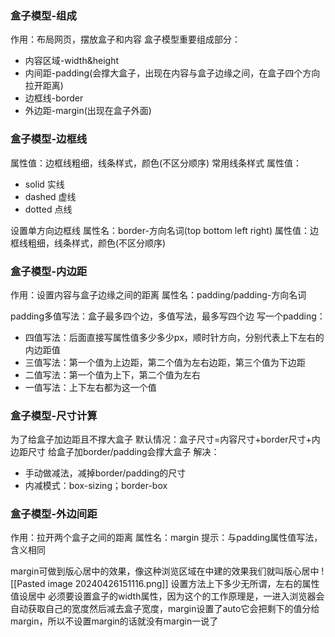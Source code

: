 ### 盒子模型-组成
作用：布局网页，摆放盒子和内容
盒子模型重要组成部分：
- 内容区域-width&height
- 内间距-padding(会撑大盒子，出现在内容与盒子边缘之间，在盒子四个方向拉开距离)
- 边框线-border
- 外边距-margin(出现在盒子外面)



### 盒子模型-边框线
属性值：边框线粗细，线条样式，颜色(不区分顺序)
常用线条样式
属性值：
- solid   实线
- dashed    虚线
- dotted     点线

设置单方向边框线
属性名：border-方向名词(top  bottom   left    right)
属性值：边框线粗细，线条样式，颜色(不区分顺序)



### 盒子模型-内边距
作用：设置内容与盒子边缘之间的距离
属性名：padding/padding-方向名词


padding多值写法：盒子最多四个边，多值写法，最多写四个边
写一个padding：
- 四值写法：后面直接写属性值多少多少px，顺时针方向，分别代表上下左右的内边距值
- 三值写法：第一个值为上边距，第二个值为左右边距，第三个值为下边距
- 二值写法：第一个值为上下，第二个值为左右
- 一值写法：上下左右都为这一个值



### 盒子模型-尺寸计算
为了给盒子加边距且不撑大盒子
默认情况：盒子尺寸=内容尺寸+border尺寸+内边距尺寸
给盒子加border/padding会撑大盒子
解决：
- 手动做减法，减掉border/padding的尺寸
- 内减模式：box-sizing；border-box


### 盒子模型-外边间距
作用：拉开两个盒子之间的距离
属性名：margin
提示：与padding属性值写法，含义相同

margin可做到版心居中的效果，像这种浏览区域在中建的效果我们就叫版心居中
![[Pasted image 20240426151116.png]]
设置方法上下多少无所谓，左右的属性值设居中
必须要设置盒子的width属性，因为这个的工作原理是，一进入浏览器会自动获取自己的宽度然后减去盒子宽度，margin设置了auto它会把剩下的值分给margin，所以不设置margin的话就没有margin一说了